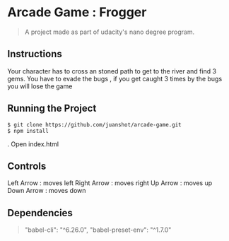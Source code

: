 # Arcade Game : Frogger

> A project made as part of udacity's nano degree program.

## Instructions
Your character has to cross an stoned path to get to the river and find 3 gems. You have to evade the bugs , if you get caught 3 times by the bugs you will lose the game

## Running the Project

```
$ git clone https://github.com/juanshot/arcade-game.git
$ npm install
```
. Open index.html

## Controls
Left Arrow : moves left
Right Arrow : moves right
Up Arrow : moves up
Down Arrow : moves down

## Dependencies
>"babel-cli": "^6.26.0",
>"babel-preset-env": "^1.7.0"

